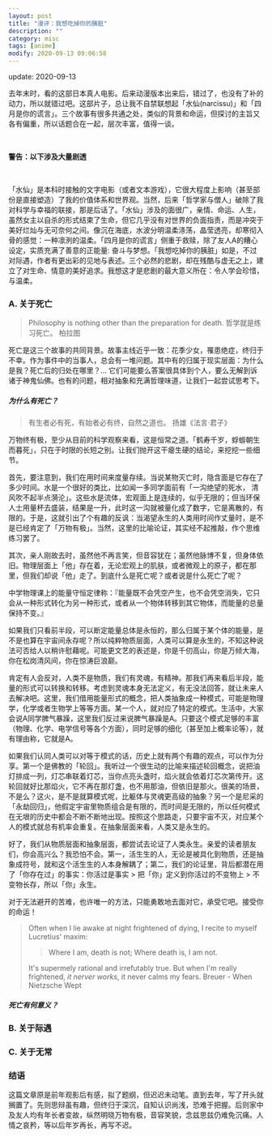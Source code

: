 ```yaml
---
layout: post
title: "漫评：我想吃掉你的胰脏"
description: ""
category: misc
tags: [anime]
modify: 2020-09-13 09:06:58
---
```


update: 2020-09-13


去年末时，看的这部日本真人电影。后来动漫版本出来后，错过了，也没有了补的动力，所以就错过吧。这部片子，总让我不自禁联想起「水仙(narcissu)」和「四月是你的谎言」。三个故事有很多共通之处，类似的背景和命运，但探讨的主旨又各有偏重，所以话题合在一起，层次丰富，值得一谈。

<br/>

**警告：以下涉及大量剧透**

<br/>

「水仙」是本科时接触的文字电影（或者文本游戏），它很大程度上影响（甚至部份是直接塑造）了我的价值体系和世界观。当然，后来「哲学家与僧人」破除了我对科学与幸福的联接，那是后话了。「水仙」涉及的面很广，亲情、命运、人生，虽然女主以自杀的形式结束了生命，但它几乎没有对世界的负面指责，而是冲突于美好烂灿与无可奈何之间。像沉在海底，水波分明温柔涤荡，晶莹透亮，却寒彻入骨的感觉：一种凛洌的温柔。「四月是你的谎言」侧重于救赎，除了友人A的糟心设定，实质充满了善意的正能量: 奋斗与梦想。「我想吃掉你的胰脏」如是，不过对际遇，作者有更出彩的见地与表述。三个必然的悲剧，却在残酷与虚无之上，建立了对生命、情意的美好追求。我想这才是悲剧的最大意义所在：令人学会珍惜，与温柔。


### A. 关于死亡

> Philosophy is nothing other than the preparation for death.
> 哲学就是练习死亡。
> 柏拉图

死亡是这三个故事的共同背景。故事主线近乎一致：花季少女，罹患绝症，终归于不幸。作为事件中的当事人，总会有一堆问题。其中有的归属于现实层面：为什么是我？死亡后的归处在哪里？... 它们可能要么答案很具体到个人，要么无解到诉诸于神鬼仙佛。也有的问题，相对抽象和充满哲理味道，让我们一起尝试思考下。


##### 为什么有死亡？

> 有生者必有死，有始者必有终，自然之道也。
> 扬雄《法言·君子》


万物终有极，至少从目前的科学观察来看，这是恒常之道。「鹤寿千岁，蜉蝣朝生而暮死」，只在于时限的长短之别。让我们抛开这干瘪生硬的结论，来挖挖一些细节。

首先，要注意到，我们在用时间来度量存续。当说某物灭亡时，隐含面是它存在了多少时间。水是一个很好的类比，比如闻一多同学面前有「一沟绝望的死水， 清风吹不起半点漪沦」。这些水是流体，宏观面上是连续的，似乎无限的；但当环保人士用量杯去盛装，结果是一升，此时这一沟就被量化成了数字，它是离散的，有限的。于是，这就引出了个有趣的反讽：当渴望永生的人类用时间作丈量时，是不是已经肯定了「万物有极」。当然，这里的比喻论证，其实经不起推敲，作个思维练习罢了。

其次，亲人刚故去时，虽然他不再言笑，但音容犹在；虽然他脉博不复，但身体依旧。物理层面上「他」存在着，无论宏观上的肌肤，或者微观上的原子，都在那里，但我们却说「他」走了。到底什么是死亡呢？或者说是什么死亡了呢？

中学物理课上的能量守恒定律称：『能量既不会凭空产生，也不会凭空消失，它只会从一种形式转化为另一种形式，或者从一个物体转移到其它物体，而能量的总量保持不变。』

如果我们只看前半段，可以断定能量总体是永恒的，那么归属于某个体的能量，是不是也算在宇宙间永存呢？所以纯粹物质层面，人类可以算是永生的，不知这种说法可否给人以稍许慰藉呢。可能更文艺的表述是，你是千仞高山，你是万倾大海，你在松岗清风间，你在惊涛巨浪巅。

肯定有人会反对，人类不是物质，我们有灵魂，有精神。那我们再来看后半段，能量的形式可以转换和转移。考虑到灵魂本身无法定义，有无没法回答，就让未来人去解决吧。这里，我们借用能量形式的概念，把人类抽象成一种模式，可能是物理学，化学或者生物学上等等方面。某一个人，就对应了特定的模式。生活中，大家会说A同学脾气暴躁，这里我们反过来说脾气暴躁是A。只要这个模式足够的丰富（物理、化学、电学信号等各个方面），同时足够的细化（甚至加上概率论等），就有理由称，它就是A。

如果我们认同人类可以对等于模式的话，历史上就有两个有趣的观点，可以作为分享。第一个是佛教的「轮回」。我听过一个很生动的比喻来描述轮回概念，说把油灯排成一列，灯芯串联着灯芯，当你点亮头盏时，焰火就会依着灯芯次第传开。这轮回就好比那焰火，它不再在那灯盏，也不用那油，但依旧是那火。很美的场景，不是么？这火，是不是就算模式呢，比躯体与灵魂更高级的抽象？另一个是尼采的「永劫回归」，他假定宇宙里物质组合是有限的，而时间是无限的，所以任何模式在无垠的历史中都会不断不断地出现。按照这个思路走，只要宇宙不灭，对应某个人的模式就总有机率会重复。在抽象层面来看，人类又是永生的。

好了，我们从物质层面和抽象层面，都尝试去论证了人类永生。亲爱的读者朋友们，你会高兴么？我恐怕不会。第一，活生生的人，无论是被具化到物质，还是抽象成符号，就和这个活生生的人本身解耦了；第二，我们的论证里，背后都潜在用了「你存在过」的事实：你活过是事实 > 把「你」定义到你活过的不变物上 > 不变物长存，所以「你」永生。

对于无法避开的苦难，也许唯一的方法，只能勇敢地去面对它，承受它吧。接受你的命运！

> Often when I lie awake at night frightened of dying, I recite to myself Lucretius' maxim:
>
> > Where I am, death is not;
> > Where death is, I am not.
>
> It's supermely rational and irrefutably true. But when I'm really frightened, *it nerver works*, it never calms my fears.
> Breuer - When Nietzsche Wept


##### 死亡有何意义？


### B. 关于际遇


### C. 关于无常


### 结语

这篇文章原是前年观影后有感，拟了题纲，但迟迟未动笔。直到去年，写了开头就搁置了。先则思辩虽有趣，但终归于深沉，自知认识尚浅，恐难于把握。后则家中及友人均有年长者变故，纵然明晓万物有极，音容笑貌，念兹思兹仍难免沉痛。人情之哀矜，等以后年岁再长，再写不迟。
